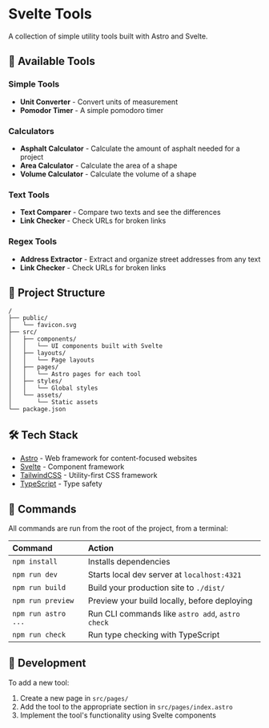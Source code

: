 # Svelte Tools

A collection of simple utility tools built with Astro and Svelte.

## 🧰 Available Tools

### Simple Tools

- **Unit Converter** - Convert units of measurement
- **Pomodor Timer** - A simple pomodoro timer

### Calculators

- **Asphalt Calculator** - Calculate the amount of asphalt needed for a project
- **Area Calculator** - Calculate the area of a shape
- **Volume Calculator** - Calculate the volume of a shape

### Text Tools

- **Text Comparer** - Compare two texts and see the differences
- **Link Checker** - Check URLs for broken links

### Regex Tools

- **Address Extractor** - Extract and organize street addresses from any text
- **Link Checker** - Check URLs for broken links

## 🚀 Project Structure

```text
/
├── public/
│   └── favicon.svg
├── src/
│   ├── components/
│   │   └── UI components built with Svelte
│   ├── layouts/
│   │   └── Page layouts
│   ├── pages/
│   │   └── Astro pages for each tool
│   ├── styles/
│   │   └── Global styles
│   └── assets/
│       └── Static assets
└── package.json
```

## 🛠️ Tech Stack

- [Astro](https://astro.build/) - Web framework for content-focused websites
- [Svelte](https://svelte.dev/) - Component framework
- [TailwindCSS](https://tailwindcss.com/) - Utility-first CSS framework
- [TypeScript](https://www.typescriptlang.org/) - Type safety

## 🧞 Commands

All commands are run from the root of the project, from a terminal:

| Command                | Action                                           |
| :--------------------- | :----------------------------------------------- |
| `npm install`          | Installs dependencies                            |
| `npm run dev`          | Starts local dev server at `localhost:4321`      |
| `npm run build`        | Build your production site to `./dist/`          |
| `npm run preview`      | Preview your build locally, before deploying     |
| `npm run astro ...`    | Run CLI commands like `astro add`, `astro check` |
| `npm run check`        | Run type checking with TypeScript                |

## 🚧 Development

To add a new tool:

1. Create a new page in `src/pages/`
2. Add the tool to the appropriate section in `src/pages/index.astro`
3. Implement the tool's functionality using Svelte components
